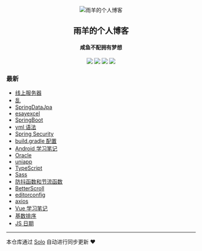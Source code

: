 <p align="center"><img alt="雨羊的个人博客" src="https://b3logfile.com/file/2021/01/4087334-f4f28b3b.png"></p><h2 align="center">
雨羊的个人博客
</h2>

<h4 align="center">咸鱼不配拥有梦想</h4>
<p align="center"><a title="雨羊的个人博客" target="_blank" href="https://github.com/Rainsheep/solo-blog"><img src="https://img.shields.io/github/last-commit/Rainsheep/solo-blog.svg?style=flat-square&color=FF9900"></a>
<a title="GitHub repo size in bytes" target="_blank" href="https://github.com/Rainsheep/solo-blog"><img src="https://img.shields.io/github/repo-size/Rainsheep/solo-blog.svg?style=flat-square"></a>
<a title="Solo Version" target="_blank" href="https://github.com/88250/solo/releases"><img src="https://img.shields.io/badge/solo-4.3.1-f1e05a.svg?style=flat-square&color=blueviolet"></a>
<a title="Hits" target="_blank" href="https://github.com/88250/hits"><img src="https://hits.b3log.org/Rainsheep/solo-blog.svg"></a></p>

### 最新

* [线上服务器](https://www.rainsheep.cn/articles/2021/02/03/1612340538230.html)
* [乱](https://www.rainsheep.cn/articles/2021/02/01/1612108975637.html)
* [SpringDataJpa](https://www.rainsheep.cn/articles/2021/01/30/1611943925964.html)
* [esayexcel](https://www.rainsheep.cn/articles/2021/01/25/1611585210447.html)
* [SpringBoot](https://www.rainsheep.cn/articles/2021/01/25/1611580232845.html)
* [yml 语法](https://www.rainsheep.cn/articles/2021/01/24/1611501604296.html)
* [Spring Security](https://www.rainsheep.cn/articles/2021/01/22/1611295581301.html)
* [build.gradle 配置](https://www.rainsheep.cn/articles/2021/01/22/1611294937984.html)
* [Android 学习笔记](https://www.rainsheep.cn/articles/2021/01/06/1609930763440.html)
* [Oracle](https://www.rainsheep.cn/articles/2021/01/03/1609663992314.html)
* [uniapp](https://www.rainsheep.cn/articles/2020/12/29/1609240734107.html)
* [TypeScript](https://www.rainsheep.cn/articles/2020/12/27/1609063642896.html)
* [Sass](https://www.rainsheep.cn/articles/2020/12/26/1608963302015.html)
* [防抖函数和节流函数](https://www.rainsheep.cn/articles/2020/12/20/1608435172855.html)
* [BetterScroll](https://www.rainsheep.cn/articles/2020/12/20/1608399914825.html)
* [editorconfig](https://www.rainsheep.cn/articles/2020/12/16/1608126816359.html)
* [axios](https://www.rainsheep.cn/articles/2020/12/13/1607868661662.html)
* [Vue  学习笔记](https://www.rainsheep.cn/articles/2020/12/04/1607012351725.html)
* [基数排序](https://www.rainsheep.cn/articles/2020/11/26/1606359266162.html)
* [JS 日期](https://www.rainsheep.cn/articles/2020/11/25/1606289855096.html)



---

本仓库通过 [Solo](https://github.com/88250/solo) 自动进行同步更新 ❤️ 
